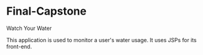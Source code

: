 # Final-Capstone
Watch Your Water

This application is used to monitor a user's water usage. 
It uses JSPs for its front-end.
